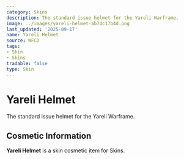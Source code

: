 ```yaml
---
category: Skins
description: The standard issue helmet for the Yareli Warframe.
image: ../images/yareli-helmet-ab74c17b4d.png
last_updated: '2025-09-17'
name: Yareli Helmet
source: WFCD
tags:
- Skin
- Skins
tradable: false
type: Skin
---
```


# Yareli Helmet

The standard issue helmet for the Yareli Warframe.

## Cosmetic Information

**Yareli Helmet** is a skin cosmetic item for Skins.


